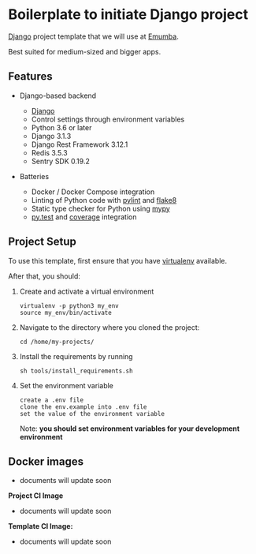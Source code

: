 # Boilerplate to initiate Django project


[Django](https://www.djangoproject.com/) project template that we will use at [Emumba](https://www.emumba.com/).

Best suited for medium-sized and bigger apps.

 

## Features

- Django-based backend

    - [Django](https://www.djangoproject.com/)
    - Control settings through environment variables
    - Python 3.6 or later
    - Django 3.1.3
    - Django Rest Framework 3.12.1
    - Redis 3.5.3 
    - Sentry SDK 0.19.2
    


- Batteries

    - Docker / Docker Compose integration
    - Linting of Python code with [pylint](https://github.com/pycqa/pylint) and [flake8](https://pypi.org/project/flake8/)
    - Static type checker for Python using [mypy](https://mypy.readthedocs.io/en/stable/getting_started.html) 
    - [py.test](http://pytest.org/) and [coverage](https://coverage.readthedocs.io/) integration
 

## Project Setup

To use this template, first ensure that you have
[virtualenv](https://naysan.ca/2019/08/05/install-python-3-virtualenv-on-ubuntu/)  available.

After that, you should:
1. Create and activate a virtual environment
    ```
    virtualenv -p python3 my_env
    source my_env/bin/activate 
    ```
2. Navigate to the directory where you cloned the project:
    ```
    cd /home/my-projects/
    ```

3. Install the requirements by running
    ```
    sh tools/install_requirements.sh
    ```
4. Set the environment variable
    ```
   create a .env file
   clone the env.example into .env file
   set the value of the environment variable
    ```
   Note: **you should set environment variables for your development environment**



 
## Docker images
- documents will update soon

**Project CI Image**

- documents will update soon


**Template CI Image:**
- documents will update soon
